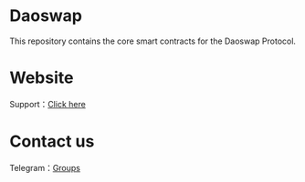 # Daoswap

This repository contains the core smart contracts for the Daoswap Protocol.

# Website

Support：[Click here](https://cs.maxdao.net/)

# Contact us

Telegram：[Groups](https://t.me/daoswap1)
